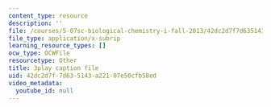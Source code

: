 ```yaml
---
content_type: resource
description: ''
file: /courses/5-07sc-biological-chemistry-i-fall-2013/42dc2d7f7d635143a22107e50cfb58ed_BY__sHZYi7Q.vtt
file_type: application/x-subrip
learning_resource_types: []
ocw_type: OCWFile
resourcetype: Other
title: 3play caption file
uid: 42dc2d7f-7d63-5143-a221-07e50cfb58ed
video_metadata:
  youtube_id: null
---
```

